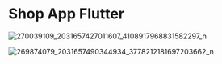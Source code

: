 # Shop App Flutter


![270039109_2031657427011607_4108917968831582297_n](https://user-images.githubusercontent.com/88144060/163674313-961a73e5-45ea-4e96-9fec-0341d240a9a5.jpg)

![269874079_2031657490344934_3778212181697203662_n](https://user-images.githubusercontent.com/88144060/163674319-7d85ee10-e13f-4e86-8b89-87a8494494c5.jpg)
